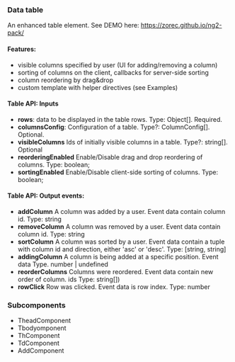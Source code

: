 ### Data table
An enhanced table element. See DEMO here: https://zorec.github.io/ng2-pack/

#### Features:
- visible columns specified by user (UI for adding/removing a column)
- sorting of columns on the client, callbacks for server-side sorting
- column reordering by drag&drop
- custom template with helper directives (see Examples)


#### Table API: Inputs
- **rows**: data to be displayed in the table rows. Type: Object[]. Required.
- **columnsConfig**: Configuration of a table. Type?: ColumnConfig[]. Optional.
- **visibleColumns** Ids of initially visible columns in a table. Type?: string[]. Optional
- **reorderingEnabled** Enable/Disable drag and drop reordering of columns. Type: boolean;
- **sortingEnabled** Enable/Disable client-side sorting of columns. Type: boolean;

#### Table API: Output events:

- **addColumn** A column was added by a user. Event data contain column id. Type: string
- **removeColumn** A column was removed by a user. Event data contain column id. Type: string
- **sortColumn** A column was sorted by a user. Event data contain a tuple with column id and direction, either 'asc' or 'desc'. Type: [string, string]
- **addingColumn** A column is being added at a specific position. Event data Type. number | undefined
- **reorderColumns** Columns were reordered. Event data contain new order of column. ids Type: string[])
- **rowClick** Row was clicked. Event data is row index. Type: number


### Subcomponents
- TheadComponent
- Tbodyomponent
- ThComponent
- TdComponent
- AddComponent
